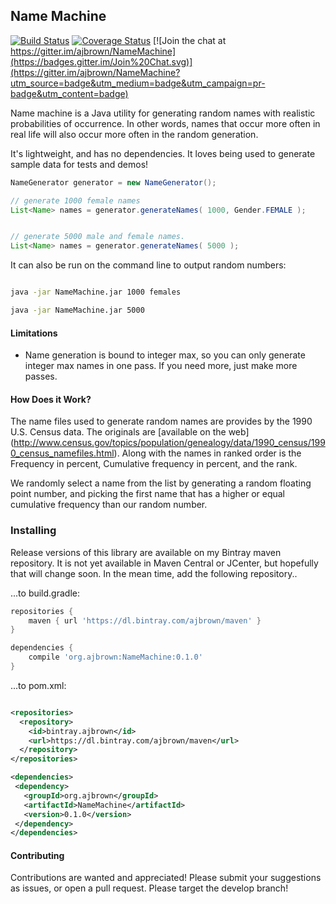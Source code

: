Name Machine
-----------------------
[![Build Status](https://travis-ci.org/ajbrown/NameMachine.svg?branch=master)](https://travis-ci.org/ajbrown/NameMachine)
[![Coverage Status](https://coveralls.io/repos/ajbrown/NameMachine/badge.svg?branch=master)](https://coveralls.io/r/ajbrown/NameMachine)
[![Join the chat at https://gitter.im/ajbrown/NameMachine](https://badges.gitter.im/Join%20Chat.svg)](https://gitter.im/ajbrown/NameMachine?utm_source=badge&utm_medium=badge&utm_campaign=pr-badge&utm_content=badge)


Name machine is a Java utility for generating random names with realistic probabilities of occurrence.  In other words,
names that occur more often in real life will also occur more often in the random generation.


It's lightweight, and has no dependencies.  It loves being used to generate sample data for tests and demos!


```java
NameGenerator generator = new NameGenerator();

// generate 1000 female names
List<Name> names = generator.generateNames( 1000, Gender.FEMALE );


// generate 5000 male and female names.
List<Name> names = generator.generateNames( 5000 );
```

It can also be run on the command line to output random numbers:

```bash

java -jar NameMachine.jar 1000 females

java -jar NameMachine.jar 5000

```


#### Limitations

- Name generation is bound to integer max, so you can only generate integer max names in one pass.  If you need more,
 just make more passes.


#### How Does it Work?

The name files used to generate random names are provides by the 1990 U.S. Census data.  The originals are [available on the web]
(http://www.census.gov/topics/population/genealogy/data/1990_census/1990_census_namefiles.html).  Along with the
names in ranked order is the Frequency in percent, Cumulative frequency in percent, and the rank.

We randomly select a name from the list by generating a random floating point number, and picking the first name that has a higher or equal
cumulative frequency than our random number.

### Installing

Release versions of this library are available on my Bintray maven repository.  It is not yet available in Maven Central
or JCenter, but hopefully that will change soon.  In the mean time, add the following repository..

...to build.gradle:
```groovy
repositories {
    maven { url 'https://dl.bintray.com/ajbrown/maven' }
}

dependencies {
    compile 'org.ajbrown:NameMachine:0.1.0'
}
```


...to pom.xml:
```xml

<repositories>
  <repository>
    <id>bintray.ajbrown</id>
    <url>https://dl.bintray.com/ajbrown/maven</url>
  </repository>
</repositories>

<dependencies>
 <dependency>
   <groupId>org.ajbrown</groupId>
   <artifactId>NameMachine</artifactId>
   <version>0.1.0</version>
 </dependency>
</dependencies>
```

#### Contributing

Contributions are wanted and appreciated!  Please submit your suggestions as issues, or open a pull request.  Please
target the develop branch!
